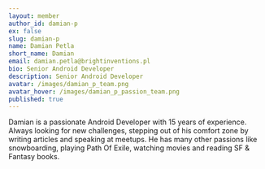 ```yaml
---
layout: member
author_id: damian-p
ex: false
slug: damian-p
name: Damian Petla
short_name: Damian
email: damian.petla@brightinventions.pl
bio: Senior Android Developer
description: Senior Android Developer
avatar: /images/damian_p_team.png
avatar_hover: /images/damian_p_passion_team.png
published: true
---
```

Damian is a passionate Android Developer with 15 years of experience. Always looking for new challenges, stepping out of his comfort zone by writing articles and speaking at meetups. He has many other passions like snowboarding, playing Path Of Exile, watching movies and reading SF & Fantasy books.